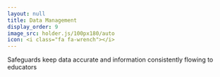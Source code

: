 ```yaml
---
layout: null
title: Data Management
display_order: 9
image_src: holder.js/100px180/auto
icon: <i class="fa fa-wrench"></i>
---
```

Safeguards keep data accurate and information consistently flowing to educators 
